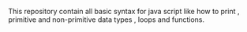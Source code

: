 This repository contain all basic syntax for java script like how to print , primitive and non-primitive data types , loops and functions.
